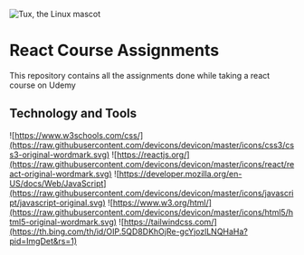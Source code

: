 
![Tux, the Linux mascot](https://th.bing.com/th/id/OIP.Ios6gUmiMmXfEQy1ztU5YQHaEP?pid=ImgDet&rs=1)

# React Course Assignments

This repository contains all the assignments done while taking a react course on Udemy

## Technology and Tools

![https://www.w3schools.com/css/](https://raw.githubusercontent.com/devicons/devicon/master/icons/css3/css3-original-wordmark.svg) ![https://reactjs.org/](https://raw.githubusercontent.com/devicons/devicon/master/icons/react/react-original-wordmark.svg) ![https://developer.mozilla.org/en-US/docs/Web/JavaScript](https://raw.githubusercontent.com/devicons/devicon/master/icons/javascript/javascript-original.svg) ![https://www.w3.org/html/](https://raw.githubusercontent.com/devicons/devicon/master/icons/html5/html5-original-wordmark.svg) ![https://tailwindcss.com/](https://th.bing.com/th/id/OIP.5QD8DKhOjRe-gcYjozlLNQHaHa?pid=ImgDet&rs=1)


